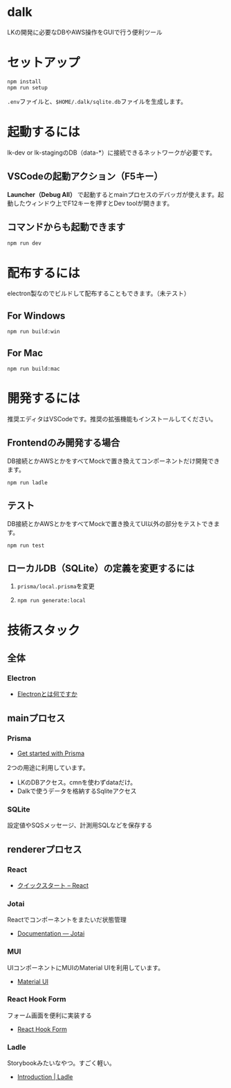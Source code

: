 # dalk

LKの開発に必要なDBやAWS操作をGUIで行う便利ツール

# セットアップ

```shell
npm install
npm run setup
```

`.env`ファイルと、`$HOME/.dalk/sqlite.db`ファイルを生成します。

# 起動するには

lk-dev or lk-stagingのDB（data-\*）に接続できるネットワークが必要です。

## VSCodeの起動アクション（F5キー）

**Launcher（Debug All）** で起動するとmainプロセスのデバッガが使えます。起動したウィンドウ上でF12キーを押すとDev toolが開きます。

## コマンドからも起動できます

```shell
npm run dev
```

# 配布するには

electron製なのでビルドして配布することもできます。（未テスト）

## For Windows

```shell
npm run build:win
```

## For Mac

```shell
npm run build:mac
```

# 開発するには

推奨エディタはVSCodeです。推奨の拡張機能もインストールしてください。

## Frontendのみ開発する場合

DB接続とかAWSとかをすべてMockで置き換えてコンポーネントだけ開発できます。

```shell
npm run ladle
```

## テスト

DB接続とかAWSとかをすべてMockで置き換えてUI以外の部分をテストできます。

```shell
npm run test
```

## ローカルDB（SQLite）の定義を変更するには

1. `prisma/local.prisma`を変更
2. ```
   npm run generate:local
   ```

# 技術スタック

## 全体

### Electron

- [Electronとは何ですか](https://www.electronjs.org/ja/docs/latest/)

## mainプロセス

### Prisma

- [Get started with Prisma](https://www.prisma.io/docs/getting-started)

2つの用途に利用しています。

- LKのDBアクセス。cmnを使わずdataだけ。
- Dalkで使うデータを格納するSqliteアクセス

### SQLite

設定値やSQSメッセージ、計測用SQLなどを保存する

## rendererプロセス

### React

- [クイックスタート – React](https://ja.react.dev/learn)

### Jotai

Reactでコンポーネントをまたいだ状態管理

- [Documentation — Jotai](https://jotai.org/docs)

### MUI

UIコンポーネントにMUIのMaterial UIを利用しています。

- [Material UI](https://mui.com/material-ui/getting-started/)

### React Hook Form

フォーム画面を便利に実装する

- [React Hook Form](https://react-hook-form.com/)

### Ladle

Storybookみたいなやつ。すごく軽い。

- [Introduction \| Ladle](https://ladle.dev/docs/)
